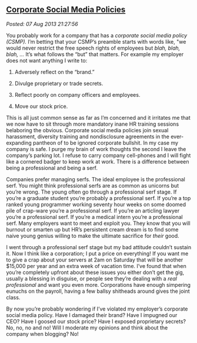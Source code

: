  
[Corporate Social Media Policies](https://bakerjd99.wordpress.com/2013/08/07/corporate-social-media-policies/)
-------------------------------------------------------------------------------------------------------------

*Posted: 07 Aug 2013 21:27:56*

You probably work for a company that has a *corporate social media
policy (CSMP).* I’m betting that your CSMP’s preamble starts with words
like, "we would never restrict the free speech rights of employees but
*blah, blah, blah, …* It’s what follows the “but” that matters. For
example my employer does not want anything I write to:

1.  Adversely reflect on the “brand.”

2.  Divulge proprietary or trade secrets.

3.  Reflect poorly on company officers and employees.

4.  Move our stock price.

This is all just common sense as far as I’m concerned and it irritates
me that we now have to sit through more mandatory inane HR training
sessions belaboring the obvious. Corporate social media policies join
sexual harassment, diversity training and nondisclosure agreements in
the ever-expanding pantheon of to be ignored corporate bullshit. In my
case my company is safe. I purge my brain of work thoughts the second I
leave the company’s parking lot. I refuse to carry company cell-phones
and I will fight like a cornered badger to keep work at work. There is a
difference between being a professional and being a serf.

Companies prefer managing serfs. The ideal employee is the professional
serf. You might think professional serfs are as common as unicorns but
you’re wrong. The young often go through a professional serf stage. If
you’re a graduate student you’re probably a professional serf. If you’re
a top ranked young programmer working seventy hour weeks on some doomed
pile of crap-ware you’re a professional serf. If you’re an articling
lawyer you’re a professional serf. If you’re a medical intern you’re a
professional serf. Many employers want to meet and exploit you. They
know that you will burnout or smarten up but HR’s persistent cream dream
is to find some naive young genius willing to make the ultimate
sacrifice for *their* good.

I went through a professional serf stage but my bad attitude couldn’t
sustain it. Now I think like a corporation; I put a price on everything!
If you want me to give a crap about your servers at 2am on Saturday that
will be another \$15,000 per year and an extra week of vacation time.
I’ve found that when you’re completely upfront about these issues you
either don’t get the gig, usually a blessing in disguise, or people see
they’re dealing with a *real professional* and want you even more.
Corporations have enough simpering eunuchs on the payroll, having a few
ballsy shitheads around gives the joint class.

By now you’re probably wondering if I’ve violated my employer’s
corporate social media policy. Have I damaged their brand? Have I
impugned our CEO? Have I goosed our stock price? Have I exposed
proprietary secrets? No, no, no and no! Will I moderate my opinions and
think about the company when blogging? No!
